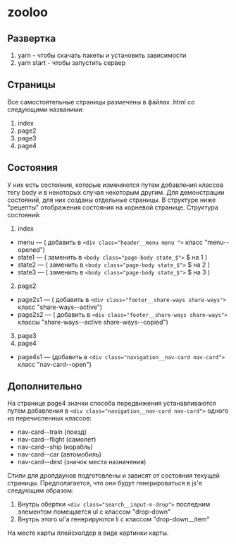 # zooloo

## Развертка
1. yarn - чтобы скачать пакеты и установить зависимости
2. yarn start - чтобы запустить сервер

## Страницы
Все самостоятельные страницы размечены в файлах .html со следующими названими:

1. index
2. page2
3. page3
4. page4

## Состояния
У них есть состояния, которые изменяются путем добавления классов тегу body и в некоторых случая некоторым другим. Для демонстрации состояний, для них созданы отдельные страницы. В структуре ниже "рецепты" отображения состояния на корневой странице.
Структура состояний:

1. index
 * menu — ( добавить в ```<div class="header__menu menu ">``` класс "menu--opened")
 * state1 — ( заменить в ``` <body class="page-body state_$"> ``` $ на 1 )
 * state2 — ( заменить в ``` <body class="page-body state_$"> ``` $ на 2 )
 * state3 — ( заменить в ``` <body class="page-body state_$"> ``` $ на 3 )
2. page2
 * page2s1 — ( добавить в ``` <div class="footer__share-ways share-ways"> ```  класс "share-ways--active")
 * page2s2 — ( добавить в ``` <div class="footer__share-ways share-ways"> ```  классы "share-ways--active share-ways--copied")
3. page3
4. page4
 * page4s1 — (добавить в ```<div class="navigation__nav-card nav-card">``` класс "nav-card--open")

## Дополнительно

На странице page4 значки способа передвижения устанавливаются путем добавления в ```<div class="navigation__nav-card nav-card">``` одного из перечисленных классов:
+ nav-card--train (поезд)
+ nav-card--flight (самолет)
+ nav-card--ship (корабль)
+ nav-card--car (автомобиль)
+ nav-card--dest (значок места назначения)

Стили для дропдаунов подготовлены и зависят от состояния текущей страницы. Предполагается, что они будут генерироваться в js'е следующим образом:
1. Внутрь обертки ```<div class="search__input-n-drop">``` последним элементом помещается ul c классом "drop-down"
2. Внутрь этого ul'а генерируются li с классом "drop-down__item"


На месте карты плейсхолдер в виде картинки карты.